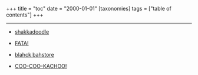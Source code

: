 +++
title = "toc"
date = "2000-01-01"
[taxonomies]
tags = ["table of contents"]
+++

---
* [shakkadoodle](http://127.0.0.1:1111/posts/shakkadoodle/)

* [FATA!](http://127.0.0.1:1111/posts/fata/)

* [blahck bahstore](http://127.0.0.1:1111/posts/blockbuster/)

* [COO-COO-KACHOO!](http://127.0.0.1:1111/posts/coocookachoo/)

